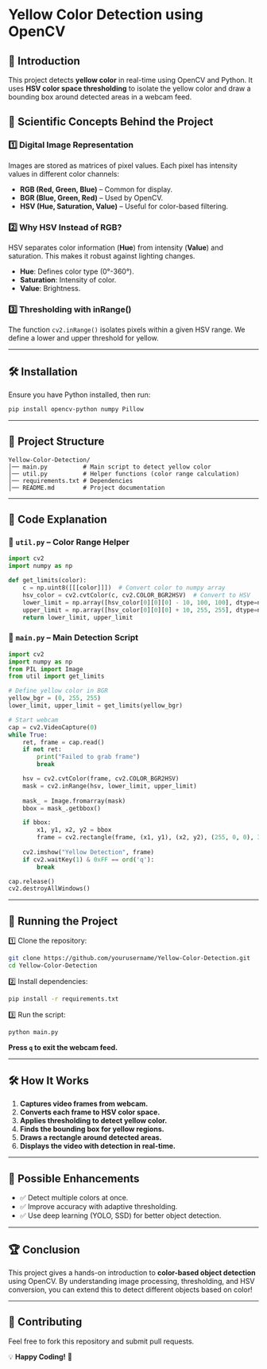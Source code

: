 # Yellow Color Detection using OpenCV

## 📌 Introduction
This project detects **yellow color** in real-time using OpenCV and Python. It uses **HSV color space thresholding** to isolate the yellow color and draw a bounding box around detected areas in a webcam feed.

## 🔬 Scientific Concepts Behind the Project
### 1️⃣ Digital Image Representation
Images are stored as matrices of pixel values. Each pixel has intensity values in different color channels:
- **RGB (Red, Green, Blue)** – Common for display.
- **BGR (Blue, Green, Red)** – Used by OpenCV.
- **HSV (Hue, Saturation, Value)** – Useful for color-based filtering.

### 2️⃣ Why HSV Instead of RGB?
HSV separates color information (**Hue**) from intensity (**Value**) and saturation. This makes it robust against lighting changes.
- **Hue**: Defines color type (0°-360°).
- **Saturation**: Intensity of color.
- **Value**: Brightness.

### 3️⃣ Thresholding with inRange()
The function `cv2.inRange()` isolates pixels within a given HSV range. We define a lower and upper threshold for yellow.

---
## 🛠️ Installation
Ensure you have Python installed, then run:
```bash
pip install opencv-python numpy Pillow
```

---
## 📂 Project Structure
```
Yellow-Color-Detection/
│── main.py          # Main script to detect yellow color
│── util.py          # Helper functions (color range calculation)
│── requirements.txt # Dependencies
│── README.md        # Project documentation
```

---
## 📜 Code Explanation
### 📌 `util.py` – Color Range Helper
```python
import cv2
import numpy as np

def get_limits(color):
    c = np.uint8([[[color]]])  # Convert color to numpy array
    hsv_color = cv2.cvtColor(c, cv2.COLOR_BGR2HSV)  # Convert to HSV
    lower_limit = np.array([hsv_color[0][0][0] - 10, 100, 100], dtype=np.uint8)
    upper_limit = np.array([hsv_color[0][0][0] + 10, 255, 255], dtype=np.uint8)
    return lower_limit, upper_limit
```

### 📌 `main.py` – Main Detection Script
```python
import cv2
import numpy as np
from PIL import Image
from util import get_limits

# Define yellow color in BGR
yellow_bgr = (0, 255, 255)
lower_limit, upper_limit = get_limits(yellow_bgr)

# Start webcam
cap = cv2.VideoCapture(0)
while True:
    ret, frame = cap.read()
    if not ret:
        print("Failed to grab frame")
        break

    hsv = cv2.cvtColor(frame, cv2.COLOR_BGR2HSV)
    mask = cv2.inRange(hsv, lower_limit, upper_limit)
    
    mask_ = Image.fromarray(mask)
    bbox = mask_.getbbox()

    if bbox:
        x1, y1, x2, y2 = bbox
        frame = cv2.rectangle(frame, (x1, y1), (x2, y2), (255, 0, 0), 3)
    
    cv2.imshow("Yellow Detection", frame)
    if cv2.waitKey(1) & 0xFF == ord('q'):
        break

cap.release()
cv2.destroyAllWindows()
```

---
## 🚀 Running the Project
1️⃣ Clone the repository:
```bash
git clone https://github.com/yourusername/Yellow-Color-Detection.git
cd Yellow-Color-Detection
```

2️⃣ Install dependencies:
```bash
pip install -r requirements.txt
```

3️⃣ Run the script:
```bash
python main.py
```

**Press `q` to exit the webcam feed.**

---
## 🛠️ How It Works
1. **Captures video frames from webcam.**
2. **Converts each frame to HSV color space.**
3. **Applies thresholding to detect yellow color.**
4. **Finds the bounding box for yellow regions.**
5. **Draws a rectangle around detected areas.**
6. **Displays the video with detection in real-time.**

---
## 🎯 Possible Enhancements
- ✅ Detect multiple colors at once.
- ✅ Improve accuracy with adaptive thresholding.
- ✅ Use deep learning (YOLO, SSD) for better object detection.

---
## 🏆 Conclusion
This project gives a hands-on introduction to **color-based object detection** using OpenCV. By understanding image processing, thresholding, and HSV conversion, you can extend this to detect different objects based on color!

---
## 🤝 Contributing
Feel free to fork this repository and submit pull requests.

💡 **Happy Coding!** 🚀

